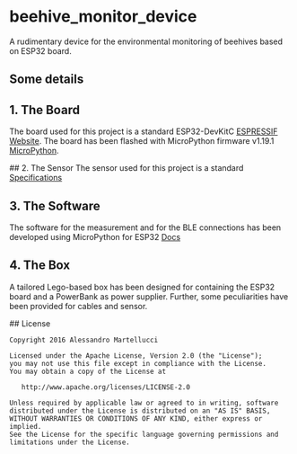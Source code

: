 # beehive_monitor_device
A rudimentary device for the environmental monitoring of beehives based on ESP32 board.

## Some details

## 1. The Board
The board used for this project is a standard ESP32-DevKitC [ESPRESSIF Website](https://www.espressif.com/en/products/devkits/esp32-devkitc).
The board has been flashed with MicroPython firmware v1.19.1 [MicroPython](https://micropython.org/download/esp32/).

## 2. The Sensor
The sensor used for this project is a standard [Specifications](https://components101.com/sensors/dht22-pinout-specs-datasheet)

## 3. The Software
The software for the measurement and for the BLE connections has been developed using MicroPython for ESP32 [Docs](https://docs.micropython.org/en/latest/esp32/quickref.html)

## 4. The Box
A tailored Lego-based box has been designed for containing the ESP32 board and a PowerBank as power supplier. Further, some peculiarities have been provided for cables and sensor.

## License

    Copyright 2016 Alessandro Martellucci

    Licensed under the Apache License, Version 2.0 (the "License");
    you may not use this file except in compliance with the License.
    You may obtain a copy of the License at

       http://www.apache.org/licenses/LICENSE-2.0

    Unless required by applicable law or agreed to in writing, software
    distributed under the License is distributed on an "AS IS" BASIS,
    WITHOUT WARRANTIES OR CONDITIONS OF ANY KIND, either express or implied.
    See the License for the specific language governing permissions and
    limitations under the License.

[1]: https://search.maven.org/remote_content?g=com.martellux&a=lifecycle&v=LATEST